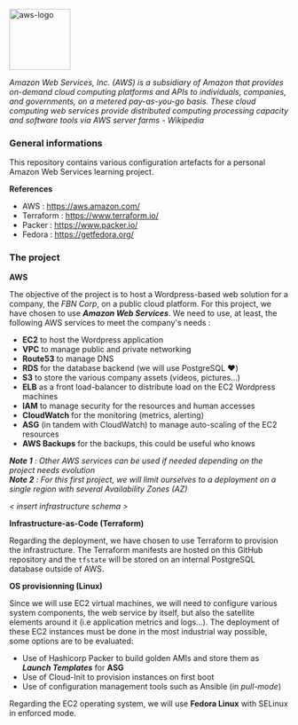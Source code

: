 <p><img src="https://upload.wikimedia.org/wikipedia/commons/thumb/1/1d/AmazonWebservices_Logo.svg/2560px-AmazonWebservices_Logo.svg.png" alt="aws-logo" title="aws" align="top" height=110 /></p>

*Amazon Web Services, Inc. (AWS) is a subsidiary of Amazon that provides on-demand cloud computing platforms and APIs to individuals, companies, and governments, on a metered pay-as-you-go basis. These cloud computing web services provide distributed computing processing capacity and software tools via AWS server farms - Wikipedia*

### General informations

This repository contains various configuration artefacts for a personal Amazon Web Services learning project.

**References**
  - AWS : https://aws.amazon.com/
  - Terraform : https://www.terraform.io/
  - Packer : https://www.packer.io/
  - Fedora : https://getfedora.org/
  
### The project

**AWS**

The objective of the project is to host a Wordpress-based web solution for a company, the *FBN Corp*, on a public cloud platform. For this project, we have chosen to use ***Amazon Web Services***. We need to use, at least, the following AWS services to meet the company's needs :
  - **EC2** to host the Wordpress application
  - **VPC** to manage public and private networking
  - **Route53** to manage DNS
  - **RDS** for the database backend (we will use PostgreSQL :heart:)
  - **S3** to store the various company assets (videos, pictures...)
  - **ELB** as a front load-balancer to distribute load on the EC2 Wordpress machines
  - **IAM** to manage security for the resources and human accesses
  - **CloudWatch** for the monitoring (metrics, alerting)
  - **ASG** (in tandem with CloudWatch) to manage auto-scaling of the EC2 resources
  - **AWS Backups** for the backups, this could be useful who knows

 ***Note 1** : Other AWS services can be used if needed depending on the project needs evolution*<br/>
 ***Note 2** : For this first project, we will limit ourselves to a deployment on a single region with several Availability Zones (AZ)*

*< insert infrastructure schema >*

**Infrastructure-as-Code (Terraform)**

Regarding the deployment, we have chosen to use Terraform to provision the infrastructure. The Terraform manifests are hosted on this GitHub repository and the `tfstate` will be stored on an internal PostgreSQL database outside of AWS.

**OS provisionning (Linux)**

Since we will use EC2 virtual machines, we will need to configure various system components, the web service by itself, but also the satellite elements around it (i.e application metrics and logs...). The deployment of these EC2 instances must be done in the most industrial way possible, some options are to be evaluated:
  - Use of Hashicorp Packer to build golden AMIs and store them as ***Launch Templates*** for **ASG**
  - Use of Cloud-Init to provision instances on first boot
  - Use of configuration management tools such as Ansible (in *pull-mode*)
  
Regarding the EC2 operating system, we will use **Fedora Linux** with SELinux in enforced mode.
